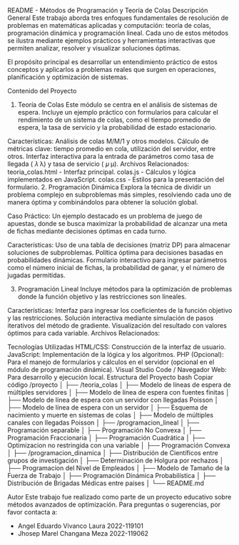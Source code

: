 README - Métodos de Programación y Teoría de Colas
Descripción General
Este trabajo aborda tres enfoques fundamentales de resolución de problemas en matemáticas aplicadas y computación: teoría de colas, programación dinámica y programación lineal. Cada uno de estos métodos se ilustra mediante ejemplos prácticos y herramientas interactivas que permiten analizar, resolver y visualizar soluciones óptimas.

El propósito principal es desarrollar un entendimiento práctico de estos conceptos y aplicarlos a problemas reales que surgen en operaciones, planificación y optimización de sistemas.

Contenido del Proyecto
1. Teoría de Colas
Este módulo se centra en el análisis de sistemas de espera. Incluye un ejemplo práctico con formularios para calcular el rendimiento de un sistema de colas, como el tiempo promedio de espera, la tasa de servicio y la probabilidad de estado estacionario.

Características:
Análisis de colas M/M/1 y otros modelos.
Cálculo de métricas clave: tiempo promedio en cola, utilización del servidor, entre otros.
Interfaz interactiva para la entrada de parámetros como tasa de llegada (
𝜆
λ) y tasa de servicio (
𝜇
μ).
Archivos Relacionados:
teoria_colas.html - Interfaz principal.
colas.js - Cálculos y lógica implementados en JavaScript.
colas.css - Estilos para la presentación del formulario.
2. Programación Dinámica
Explora la técnica de dividir un problema complejo en subproblemas más simples, resolviendo cada uno de manera óptima y combinándolos para obtener la solución global.

Caso Práctico:
Un ejemplo destacado es un problema de juego de apuestas, donde se busca maximizar la probabilidad de alcanzar una meta de fichas mediante decisiones óptimas en cada turno.

Características:
Uso de una tabla de decisiones (matriz DP) para almacenar soluciones de subproblemas.
Política óptima para decisiones basadas en probabilidades dinámicas.
Formulario interactivo para ingresar parámetros como el número inicial de fichas, la probabilidad de ganar, y el número de jugadas permitidas.

3. Programación Lineal
Incluye métodos para la optimización de problemas donde la función objetivo y las restricciones son lineales.

Características:
Interfaz para ingresar los coeficientes de la función objetivo y las restricciones.
Solución interactiva mediante simulación de pasos iterativos del método de gradiente.
Visualización del resultado con valores óptimos para cada variable.
Archivos Relacionados:


Tecnologías Utilizadas
HTML/CSS: Construcción de la interfaz de usuario.
JavaScript: Implementación de la lógica y los algoritmos.
PHP (Opcional): Para el manejo de formularios y cálculos en el servidor (opcional en el módulo de programación dinámica).
Visual Studio Code / Navegador Web: Para desarrollo y ejecución local.
Estructura del Proyecto
bash
Copiar código
/proyecto
│
├── /teoria_colas
│   ├── Modelo de líneas de espera de múltiples servidores
│   ├── Modelo de línea de espera con fuentes finitas
│   ├── Modelo de línea de espera con un servidor con llegadas Poisson
│   ├── Modelo de línea de espera con un servidor 
│   ├── Esquema de nacimiento y muerte en sistemas de colas
│   ├── Modelo de múltiples canales con llegadas Poisson
│
├── /programacion_lineal
│   ├── Programación separable
│   ├── Programación No Convexa
│   ├── Programación Fraccionaria
│   ├── Programación Cuadrática
│   ├── Optimizacion no restringida con una variable
│   ├── Programación Convexa
│
├── /programacion_dinamica
│   ├── Distribución de Científicos entre grupos de investigación
│   ├── Determinación de Holgura por rechazos
│   ├── Programacion del Nivel de Empleados
│   ├── Modelo de Tamaño de la Fuerza de Trabajo
│   ├── Programación Dinámica Probabilística
│   ├── Distribución de Brigadas Médicas entre países
│
└── README.md

Autor
Este trabajo fue realizado como parte de un proyecto educativo sobre métodos avanzados de optimización. Para preguntas o sugerencias, por favor contacta a:
  - Angel Eduardo Vivanco Laura 2022-119101
  - Jhosep Marel Changana Meza 2022-119062
